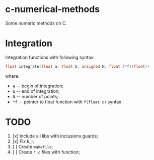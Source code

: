 # c-numerical-methods
Some numeric methods on C.

# Integration

Integration functions with following syntax: 
```c
float integrate(float a, float b, unsigned N, float (*f)(float))
```
where:
- `a` -- begin of integration;
- `b` -- end of integration;
- `N` -- number of points;
- `*f` -- pointer to float function with `f(float x)` syntax.

# TODO

1. [x] Include all libs with inclusions guards;
2. [x] Fix k\_i;
3. [ ] Create `makefile`;
4. [ ] Create `*.c` files with function;
